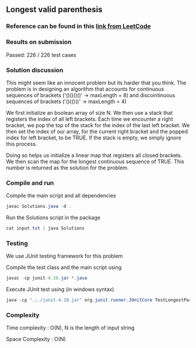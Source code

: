 ## Longest valid parenthesis
### Reference can be found in this [link from LeetCode](https://leetcode.com/problems/longest-valid-parentheses/description/)

### Results on submission
Passed: 226 / 226 test cases

### Solution discussion
This might seem like an innocent problem but its harder that you think. The problem is in designing an algorithm that accounts for 
continuous sequences of brackets ('()()()()' -> maxLength = 8) and discointinuous sequences of brackets ('()(()()' -> maxLength = 4)

We first initialize an boolean array of size N. We then use a stack that registers the index of all left brackets. 
Each time we encounter a right bracket, we pop the top of the stack for the index of the last left bracket. We then set 
the index of our array, for the current right bracket and the popped index for left bracket, to be TRUE. If the stack is empty,
we simply ignore this process. 

Doing so helps us initialize a linear map that registers all closed brackets. We then scan the map for the longest continuous sequence
of TRUE. This number is returned as the solution for the problem. 

### Compile and run
Compile the main script and all dependencies
``` java
javac Solutions.java -d .
```

Run the Solutions script in the package
``` java
cat input.txt | java Solutions
```

### Testing
We use JUnit testing framework for this problem

Compile the test class and the main script using
``` java
javac -cp junit-4.10.jar *.java
```

Execute JUnit test using (in windows syntax)
``` java
java -cp ".;./junit-4.10.jar" org.junit.runner.JUnitCore TestLongestParenthesis
```

### Complexity
Time complexity 	: O(N), N is the length of input string

Space Complexity 	: O(N)